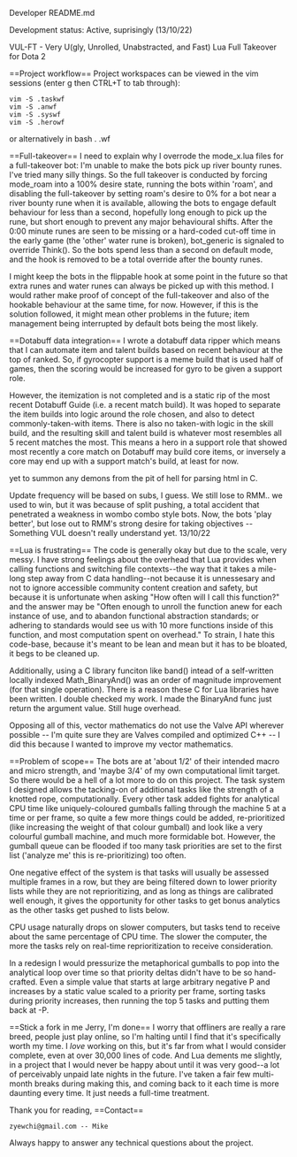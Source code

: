 Developer README.md

Development status: Active, suprisingly (13/10/22)

VUL-FT - Very U(gly, Unrolled, Unabstracted, and Fast) Lua Full Takeover for Dota 2

==Project workflow==
Project workspaces can be viewed in the vim sessions (enter g then CTRL+T to tab through):

	vim -S .taskwf
	vim -S .anwf
	vim -S .syswf
	vim -S .herowf
	
or alternatively in bash
	. .wf

==Full-takeover==
I need to explain why I overrode the mode_x.lua files for a full-takeover bot:
I'm unable to make the bots pick up river bounty runes. I've tried many silly things. So
the full takeover is conducted by forcing mode_roam into a 100% desire state, running the
bots within 'roam', and disabling the full-takeover by setting roam's desire to 0% for a
bot near a river bounty rune when it is available, allowing the bots to engage default
behaviour for less than a second, hopefully long enough to pick up the rune, but short
enough to prevent any major behavioural shifts. After the 0:00 minute runes are seen to be
missing or a hard-coded cut-off time in the early game (the 'other' water rune is broken),
bot_generic is signaled to override Think(). So the bots spend less than a second on
default mode, and the hook is removed to be a total override after the bounty runes.

I might keep the bots in the flippable hook at some point in the future so that extra runes
and water runes can always be picked up with this method. I would rather make proof of
concept of the full-takeover and also of the hookable behaviour at the same time, for now.
However, if this is the solution followed, it might mean other problems in the future;
item management being interrupted by default bots being the most likely.

==Dotabuff data integration==
I wrote a dotabuff data ripper which means that I can automate item and talent builds
based on recent behaviour at the top of ranked. So, if gyrocopter support is a meme build
that is used half of games, then the scoring would be increased for gyro to be given a
support role.

However, the itemization is not completed and is a static rip of the most recent Dotabuff
Guide (i.e. a recent match build). It was hoped to separate the item builds into logic
around the role chosen, and also to detect commonly-taken-with items. There is also no
taken-with logic in the skill build, and the resulting skill and talent build is
whatever most resembles all 5 recent matches the most. This means a hero in a support
role that showed most recently a core match on Dotabuff may build core items, or
inversely a core may end up with a support match's build, at least for now.

yet to summon any demons from the pit of hell for parsing html in C.

Update frequency will be based on subs, I guess. We still lose to RMM.. we used to win,
but it was because of split pushing, a total accident that penetrated a weakness in
wombo combo style bots. Now, the bots 'play better', but lose out to RMM's strong desire
for taking objectives -- Something VUL doesn't really understand yet. 13/10/22

==Lua is frustrating==
The code is generally okay but due to the scale, very messy. I have strong feelings about
the overhead that Lua provides when calling functions and switching file contexts--the
way that it takes a mile-long step away from C data handling--not because it is
unnessesary and not to ignore accessible community content creation and safety, but
because it is unfortunate when asking "How often will I call this function?" and the
answer may be "Often enough to unroll the function anew for each instance of use, and to
abandon functional abstraction standards; or adhering to standards would see us with
10 more functions inside of this function, and most computation spent on overhead." To
strain, I hate this code-base, because it's meant to be lean and mean but it has to be
bloated, it begs to be cleaned up.

Additionally, using a C library funciton like band() intead of a self-written locally
indexed Math_BinaryAnd() was an order of magnitude improvement (for that single
operation). There is a reason these C for Lua libraries have been written. I double
checked my work. I made the BinaryAnd func just return the argument value. Still huge
overhead.

Opposing all of this, vector mathematics do not use the Valve API wherever possible --
I'm quite sure they are Valves compiled and optimized C++ -- I did this because
I wanted to improve my vector mathematics.

==Problem of scope==
The bots are at 'about 1/2' of their intended macro and micro strength, and 'maybe 3/4'
of my own computational limit target. So there would be a hell of a lot more to do on
this project. The task system I designed allows the tacking-on of additional tasks
like the strength of a knotted rope, computationally. Every other task added fights for
analytical CPU time like uniquely-coloured gumballs falling through the machine 5 at a
time or per frame, so quite a few more things could be added, re-prioritized (like
increasing the weight of that colour gumball) and look like a very colourful gumball
machine, and much more formidable bot. However, the gumball queue can be flooded if
too many task priorities are set to the first list ('analyze me' this is re-prioritizing)
too often.

One negative effect of the system is that tasks will usually be assessed multiple frames
in a row, but they are being filtered down to lower priority lists while they are not
reprioritizing, and as long as things are calibrated well enough, it gives the
opportunity for other tasks to get bonus analytics as the other tasks get pushed to lists
below.

CPU usage naturally drops on slower computers, but tasks tend to receive about the same
percentage of CPU time. The slower the computer, the more the tasks rely on real-time
reprioritization to receive consideration.

In a redesign I would pressurize the metaphorical gumballs to pop into the analytical
loop over time so that priority deltas didn't have to be so hand-crafted. Even a simple
value that starts at large arbitrary negative P and increases by a static value scaled to
a priority per frame, sorting tasks during priority increases, then running the top 5
tasks and putting them back at -P.

==Stick a fork in me Jerry, I'm done==
I worry that offliners are really a rare breed, people just play online, so I'm halting
until I find that it's specifically worth my time. I *love* working on this, but it's far
from what I would consider complete, even at over 30,000 lines of code. And Lua dements me
slightly, in a project that I would never be happy about until it was very good--a lot of
perceivably unpaid late nights in the future. I've taken a fair few multi-month breaks
during making this, and coming back to it each time is more daunting every time. It just
needs a full-time treatment.

Thank you for reading,
==Contact==

	zyewchi@gmail.com -- Mike
	
Always happy to answer any technical questions about the project.
